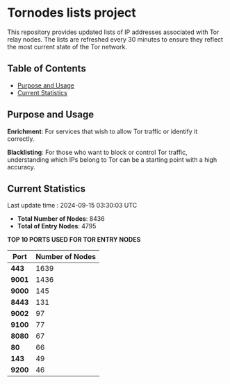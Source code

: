 # Tornodes lists project

This repository provides updated lists of IP addresses associated with Tor relay nodes. The lists are refreshed every 30 minutes to ensure they reflect the most current state of the Tor network.

## Table of Contents

- [Purpose and Usage](#purpose-and-usage)
- [Current Statistics](#current-statistics)


## Purpose and Usage

**Enrichment**: For services that wish to allow Tor traffic or identify it correctly.

**Blacklisting**: For those who want to block or control Tor traffic, understanding which IPs belong to Tor can be a starting point with a high accuracy.

## Current Statistics

Last update time : 2024-09-15 03:30:03 UTC

- **Total Number of Nodes**: 8436
- **Total of Entry Nodes**: 4795

**TOP 10 PORTS USED FOR TOR ENTRY NODES**

| **Port** | **Number of Nodes** |
|------|-----------------|
| **443**   | 1639  |
| **9001**   | 1436  |
| **9000**   | 145  |
| **8443**   | 131  |
| **9002**   | 97  |
| **9100**   | 77  |
| **8080**   | 67  |
| **80**   | 66  |
| **143**   | 49  |
| **9200**   | 46  |

